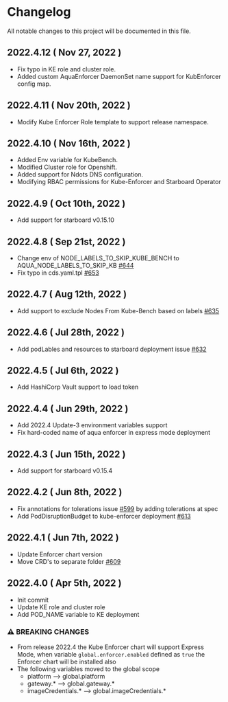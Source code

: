 # Changelog

All notable changes to this project will be documented in this file.
## 2022.4.12 ( Nov 27, 2022 )
* Fix typo in KE role and cluster role.
* Added custom AquaEnforcer DaemonSet name support for KubEnforcer config map.
## 2022.4.11 ( Nov 20th, 2022 )
* Modify Kube Enforcer Role template to support release namespace.
## 2022.4.10 ( Nov 16th, 2022 )
* Added Env variable for KubeBench.
* Modified Cluster role for Openshift.
* Added support for Ndots DNS configuration.
* Modifying RBAC permissions for Kube-Enforcer and Starboard Operator
## 2022.4.9 ( Oct 10th, 2022 )
* Add support for starboard v0.15.10
## 2022.4.8 ( Sep 21st, 2022 )
* Change env of NODE_LABELS_TO_SKIP_KUBE_BENCH to AQUA_NODE_LABELS_TO_SKIP_KB [#644](https://github.com/aquasecurity/aqua-helm/pull/644)
* Fix typo in cds.yaml.tpl [#653](https://github.com/aquasecurity/aqua-helm/pull/653)
## 2022.4.7 ( Aug 12th, 2022 )
* Add support to exclude Nodes From Kube-Bench based on labels [#635](https://github.com/aquasecurity/aqua-helm/issues/635)
## 2022.4.6 ( Jul 28th, 2022 )
* Add podLables and resources to starboard deployment issue [#632](https://github.com/aquasecurity/aqua-helm/issues/632)
## 2022.4.5 ( Jul 6th, 2022 )
* Add HashiCorp Vault support to load token

## 2022.4.4 ( Jun 29th, 2022 )
* Add 2022.4 Update-3 environment variables support
* Fix hard-coded name of aqua enforcer in express mode deployment
## 2022.4.3 ( Jun 15th, 2022 )
* Add support for starboard v0.15.4
## 2022.4.2 ( Jun 8th, 2022 )
* Fix annotations for tolerations issue [#599](https://github.com/aquasecurity/aqua-helm/issues/599) by adding tolerations at spec
* Add PodDisruptionBudget to kube-enforcer deployment [#613](https://github.com/aquasecurity/aqua-helm/pull/613/files)
## 2022.4.1 ( Jun 7th, 2022 )
* Update Enforcer chart version
* Move CRD's to separate folder [#609](https://github.com/aquasecurity/aqua-helm/pull/609)

## 2022.4.0 ( Apr 5th, 2022 )
* Init commit
* Update KE role and cluster role
* Add POD_NAME variable to KE deployment

### ⚠ BREAKING CHANGES
* From release 2022.4 the Kube Enforcer chart will support Express Mode, when variable `global.enforcer.enabled` defined as `true` the Enforcer chart will be installed also 
* The following variables moved to the global scope
  * platform --> global.platform
  * gateway.* --> global.gateway.*
  * imageCredentials.* --> global.imageCredentials.*
